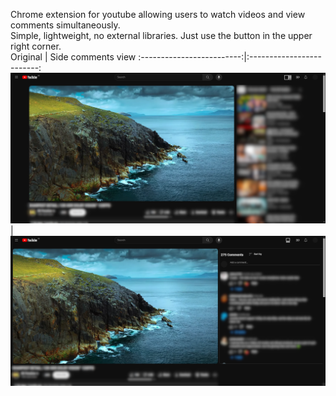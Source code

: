 Chrome extension for youtube allowing users to watch videos and view comments simultaneously.
<br>
Simple, lightweight, no external libraries. Just use the button in the upper right corner.
<br>
Original	           |  Side comments view
:-------------------------:|:-------------------------:
![alt text](https://github.com/aljo95/yt-comment-side-view/blob/master/demonstration/before.png?raw=true)  |  ![alt text](https://github.com/aljo95/yt-comment-side-view/blob/master/demonstration/after.png?raw=true)
